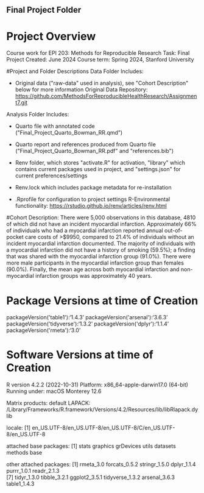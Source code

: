 ## Final Project Folder
# Project Overview
Course work for EPI 203: Methods for Reproducible Research
Task: Final Project
Created: June 2024
Course term: Spring 2024, Stanford University 

#Project and Folder Descriptions
Data Folder Includes:
- Original data ("raw-data" used in analysis), see "Cohort Description" below for more information
Original Data Repository: <https://github.com/MethodsForReproducibleHealthResearch/Assignment7.git>

Analysis Folder Includes:
- Quarto file with annotated code ("Final_Project_Quarto_Bowman_RR.qmd")
- Quarto report and references produced from Quarto file ("Final_Project_Quarto_Bowman_RR.pdf" and "references.bib")

- Renv folder, which stores "activate.R" for activation, "library" which contains current packages used in project, and "settings.json" for current preferences/settings
- Renv.lock which includes package metadata for re-installation 
- .Rprofile for configuration to project settings
R-Environmental functionality: <https://rstudio.github.io/renv/articles/renv.html>

#Cohort Description:
There were 5,000 observations in this database, 4810 of which did not have an incident myocardial infarction. Approximately 66% of individuals who had a myocardial infarction reported annual out-of-pocket care costs of >$9950, compared to 21.4% of individuals without an incident myocardial infarction documented. The majority of individuals with a myocardial infarction did not have a history of smoking (59.5%); a finding that was shared with the myocardial infarction group (91.0%). There were more male participants in the myocardial infarction group than females (90.0%). Finally, the mean age across both myocardial infarction and non-myocardial infarction groups was approximately 40 years.

# Package Versions at time of Creation
packageVersion('table1'):‘1.4.3’ 
packageVersion('arsenal'):‘3.6.3’
packageVersion('tidyverse'):‘1.3.2’
packageVersion('dplyr'):‘1.1.4’
packageVersion('rmeta'):‘3.0’

# Software Versions at time of Creation
R version 4.2.2 (2022-10-31)
Platform: x86_64-apple-darwin17.0 (64-bit)
Running under: macOS Monterey 12.6

Matrix products: default
LAPACK: /Library/Frameworks/R.framework/Versions/4.2/Resources/lib/libRlapack.dylib

locale:
[1] en_US.UTF-8/en_US.UTF-8/en_US.UTF-8/C/en_US.UTF-8/en_US.UTF-8

attached base packages:
[1] stats     graphics  grDevices utils     datasets  methods   base     

other attached packages:
 [1] rmeta_3.0       forcats_0.5.2   stringr_1.5.0   dplyr_1.1.4     purrr_1.0.1     readr_2.1.3    
 [7] tidyr_1.3.0     tibble_3.2.1    ggplot2_3.5.1   tidyverse_1.3.2 arsenal_3.6.3   table1_1.4.3   